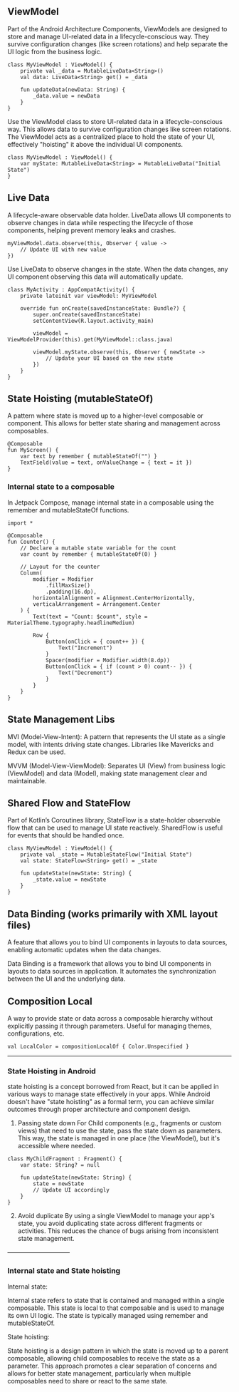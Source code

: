 ## ViewModel

Part of the Android Architecture Components, ViewModels are designed to store and manage UI-related data in a lifecycle-conscious way. 
They survive configuration changes (like screen rotations) and help separate the UI logic from the business logic.
```
class MyViewModel : ViewModel() {
    private val _data = MutableLiveData<String>()
    val data: LiveData<String> get() = _data

    fun updateData(newData: String) {
        _data.value = newData
    }
}
```

Use the ViewModel class to store UI-related data in a lifecycle-conscious way. This allows data to survive configuration changes like screen rotations.
The ViewModel acts as a centralized place to hold the state of your UI, effectively "hoisting" it above the individual UI components.
```
class MyViewModel : ViewModel() {
    var myState: MutableLiveData<String> = MutableLiveData("Initial State")
}
```

## Live Data
A lifecycle-aware observable data holder. LiveData allows UI components to observe changes in data while respecting the lifecycle of those components, 
helping prevent memory leaks and crashes.
```
myViewModel.data.observe(this, Observer { value ->
    // Update UI with new value
})
```
Use LiveData to observe changes in the state. When the data changes, any UI component observing this data will automatically update.
```
class MyActivity : AppCompatActivity() {
    private lateinit var viewModel: MyViewModel

    override fun onCreate(savedInstanceState: Bundle?) {
        super.onCreate(savedInstanceState)
        setContentView(R.layout.activity_main)

        viewModel = ViewModelProvider(this).get(MyViewModel::class.java)

        viewModel.myState.observe(this, Observer { newState ->
            // Update your UI based on the new state
        })
    }
}
```

## State Hoisting (mutableStateOf)
A pattern where state is moved up to a higher-level composable or component. 
This allows for better state sharing and management across composables.
```
@Composable
fun MyScreen() {
    var text by remember { mutableStateOf("") }
    TextField(value = text, onValueChange = { text = it })
}
```
###  Internal state to a composable
In Jetpack Compose, manage internal state in a composable using the remember and mutableStateOf functions. 
```
import *

@Composable
fun Counter() {
    // Declare a mutable state variable for the count
    var count by remember { mutableStateOf(0) }

    // Layout for the counter
    Column(
        modifier = Modifier
            .fillMaxSize()
            .padding(16.dp),
        horizontalAlignment = Alignment.CenterHorizontally,
        verticalArrangement = Arrangement.Center
    ) {
        Text(text = "Count: $count", style = MaterialTheme.typography.headlineMedium)

        Row {
            Button(onClick = { count++ }) {
                Text("Increment")
            }
            Spacer(modifier = Modifier.width(8.dp))
            Button(onClick = { if (count > 0) count-- }) {
                Text("Decrement")
            }
        }
    }
}
```

## State Management Libs

MVI (Model-View-Intent): A pattern that represents the UI state as a single model, with intents driving state changes. 
Libraries like Mavericks and Redux can be used.

MVVM (Model-View-ViewModel): Separates UI (View) from business logic (ViewModel) and data (Model), making state management clear and maintainable.

## Shared Flow and StateFlow
Part of Kotlin’s Coroutines library, StateFlow is a state-holder observable flow that can be used to manage UI state reactively. 
SharedFlow is useful for events that should be handled once.
```
class MyViewModel : ViewModel() {
    private val _state = MutableStateFlow("Initial State")
    val state: StateFlow<String> get() = _state

    fun updateState(newState: String) {
        _state.value = newState
    }
}
```

## Data Binding (works primarily with XML layout files)
A feature that allows you to bind UI components in layouts to data sources, enabling automatic updates when the data changes.

Data Binding is a framework that allows you to bind UI components in layouts to data sources in application. 
It automates the synchronization between the UI and the underlying data.

## Composition Local
A way to provide state or data across a composable hierarchy without explicitly passing it through parameters. 
Useful for managing themes, configurations, etc.
```
val LocalColor = compositionLocalOf { Color.Unspecified }

```

______

### State Hoisting in Android
state hoisting is a concept borrowed from React, but it can be applied in various ways to manage state effectively in your apps. While Android doesn't have "state hoisting" as a formal term, you can achieve similar outcomes through proper architecture and component design.

1. Passing state down
For Child components (e.g., fragments or custom views) that need to use the state, pass the state down as parameters. This way, the state is managed in one place (the ViewModel), but it's accessible where needed.
```
class MyChildFragment : Fragment() {
    var state: String? = null

    fun updateState(newState: String) {
        state = newState
        // Update UI accordingly
    }
}

```
2. Avoid duplicate
By using a single ViewModel to manage your app's state, you avoid duplicating state across different fragments or activities. This reduces the chance of bugs arising from inconsistent state management.


——————————


### Internal state and State hoisting
Internal state:

Internal state refers to state that is contained and managed within a single composable. This state is local to that composable and is used to manage its own UI logic. The state is typically managed using remember and mutableStateOf.


State hoisting:

State hoisting is a design pattern in which the state is moved up to a parent composable, allowing child composables to receive the state as a parameter. This approach promotes a clear separation of concerns and allows for better state management, particularly when multiple composables need to share or react to the same state.
